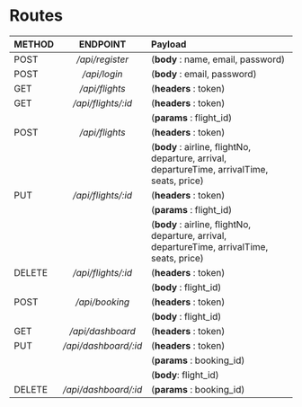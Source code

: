 # Routes

| METHOD |  ENDPOINT  | Payload |
|:-------|:----------------------------:|:--------|
| POST   | _/api/register_ |  (**body** : name, email, password) |
| POST   |  _/api/login_  |  (**body** : email, password)  |
| GET    | _/api/flights_ |   (**headers** : token)  |
| GET    | _/api/flights/:id_ |   (**headers** : token)  |
| | | (**params** : flight_id) |
| POST    | _/api/flights_ | (**headers** : token)   |
| | | (**body** : airline, flightNo, departure, arrival, departureTime, arrivalTime, seats, price) |
| PUT    | _/api/flights/:id_ |  (**headers** : token)  |
| | | (**params** : flight_id) |
| | | (**body** : airline, flightNo, departure, arrival, departureTime, arrivalTime, seats, price) |
| DELETE    | _/api/flights/:id_ |  (**headers** : token) |
| | | (**body** : flight_id) |
| POST    | _/api/booking_ |  (**headers** : token)  |
| | | (**body** : flight_id) |
| GET    | _/api/dashboard_ |  (**headers** : token)   |
| PUT    | _/api/dashboard/:id_ |  (**headers** : token) |
| | | (**params** : booking_id) |
| | | (**body**: flight_id) |
| DELETE    | _/api/dashboard/:id_ |  (**params** : booking_id)   |

